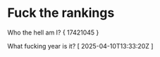 # Fuck the rankings

Who the hell am I?
{ 17421045 }

What fucking year is it?
[ 2025-04-10T13:33:20Z ]

